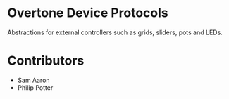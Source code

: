 # Overtone Device Protocols

Abstractions for external controllers such as grids, sliders, pots and LEDs.

# Contributors

* Sam Aaron
* Philip Potter
